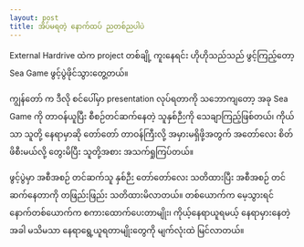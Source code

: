 ```yaml
---
layout: post
title: အိပ်မရတဲ့ နောက်ထပ် ညတစ်ညပါပဲ
---
```

External Hardrive ထဲက project တစ်ချို့ ကူးနေရင်း ဟိုဟိုသည်သည် ဖွင့်ကြည့်တော့ Sea Game ဖွင့်ပွဲဖိုင်သွားတွေ့တယ်။

ကျွန်တော် က ဒီလို စင်ပေါ်မှာ presentation လုပ်ရတာကို သဘောကျတော့ အခု Sea Game ကို တာဝန်ယူပြီး စီစဉ်တင်ဆက်နေတဲ့ သူနှစ်ဉီးကို သေချာကြည့်ဖြစ်တယ်၊ ကိုယ်သာ သူတို့ နေရာမှာဆို တော်တော် တာဝန်ကြီးလို့ အမှားမရှိဖို့အတွက် အတော်လေး စိတ်ဖိစီးမယ်လို့ တွေးမိပြီး သူတို့အစား အသက်ရှုကြပ်တယ်။

ဖွင့်ပွဲမှာ အစီအစဉ် တင်ဆက်သူ နှစ်ဉီး တော်တော်လေး သတိထားပြီး အစီအစဉ် တင်ဆက်နေတာကို တဖြည်းဖြည်း သတိထားမိလာတယ်။ တစ်ယောက်က မေ့သွားရင် နောက်တစ်ယောက်က စကားထောက်ပေးတာမျိုး၊ ကိုယ့်နေရာယူရမယ့် နေရာမှားနေတဲ့အခါ မသိမသာ နေရာရွေ့ယူရတာမျိုးတွေကို မျက်လုံးထဲ မြင်လာတယ်။